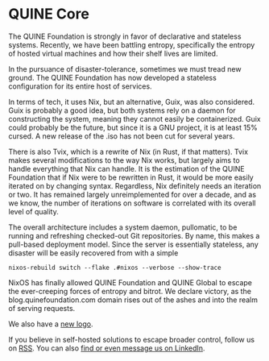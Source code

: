 # QUINE Core

The QUINE Foundation is strongly in favor of declarative and stateless systems. Recently, we have been battling entropy, specifically the entropy of hosted virtual machines and how their shelf lives are limited.

In the pursuance of disaster-tolerance, sometimes we must tread new ground. The QUINE Foundation has now developed a stateless configuration for its entire host of services.

In terms of tech, it uses Nix, but an alternative, Guix, was also considered. Guix is probably a good idea, but both systems rely on a daemon for constructing the system, meaning they cannot easily be containerized. Guix could probably be the future, but since it is a GNU project, it is at least 15% cursed. A new release of the .iso has not been cut for several years.

There is also Tvix, which is a rewrite of Nix (in Rust, if that matters). Tvix makes several modifications to the way Nix works, but largely aims to handle everything that Nix can handle. It is the estimation of the QUINE Foundation that if Nix were to be rewritten in Rust, it would be more easily iterated on by changing syntax. Regardless, Nix definitely needs an iteration or two. It has remained largely unreimplemented for over a decade, and as we know, the number of iterations on software is correlated with its overall level of quality.

The overall architecture includes a system daemon, pullomatic, to be running and refreshing checked-out Git repositories. By name, this makes a pull-based deployment model. Since the server is essentially stateless, any disaster will be easily recovered from with a simple

```
nixos-rebuild switch --flake .#nixos --verbose --show-trace
```

NixOS has finally allowed QUINE Foundation and QUINE Global to escape the ever-creeping forces of entropy and bitrot. We declare victory, as the blog.quinefoundation.com domain rises out of the ashes and into the realm of serving requests.

We also have a [new logo](http://blog.quinefoundation.com/static/quine_global_logo.png).

If you believe in self-hosted solutions to escape broader control, follow us on [RSS](http://blog.quinefoundation.com/rss.xml). You can also [find or even message us on LinkedIn](https://www.linkedin.com/company/quine-foundation).
